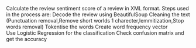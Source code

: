 
Calculate the review sentiment score of a review in XML format. Steps used in the process are:
Decode the review using BeautifulSoup
Cleaning the text (Punctuation removal,Remove short worlds 1 charecter,lemmitization,Stop words removal)
Tokentise the words
Create word frequency vector  
Use Logistic Regression for the classification
Check confusion matrix and get the accuracy
